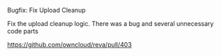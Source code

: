 Bugfix: Fix Upload Cleanup

Fix the upload cleanup logic. There was a bug and several unnecessary code parts

https://github.com/owncloud/reva/pull/403
